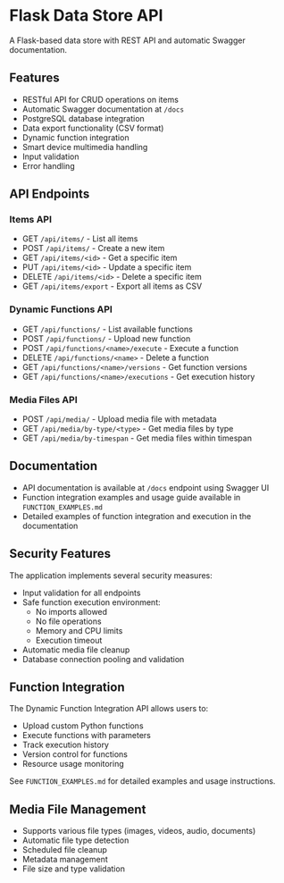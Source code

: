 # Flask Data Store API

A Flask-based data store with REST API and automatic Swagger documentation.

## Features

- RESTful API for CRUD operations on items
- Automatic Swagger documentation at `/docs`
- PostgreSQL database integration
- Data export functionality (CSV format)
- Dynamic function integration
- Smart device multimedia handling
- Input validation
- Error handling

## API Endpoints

### Items API
- GET `/api/items/` - List all items
- POST `/api/items/` - Create a new item
- GET `/api/items/<id>` - Get a specific item
- PUT `/api/items/<id>` - Update a specific item
- DELETE `/api/items/<id>` - Delete a specific item
- GET `/api/items/export` - Export all items as CSV

### Dynamic Functions API
- GET `/api/functions/` - List available functions
- POST `/api/functions/` - Upload new function
- POST `/api/functions/<name>/execute` - Execute a function
- DELETE `/api/functions/<name>` - Delete a function
- GET `/api/functions/<name>/versions` - Get function versions
- GET `/api/functions/<name>/executions` - Get execution history

### Media Files API
- POST `/api/media/` - Upload media file with metadata
- GET `/api/media/by-type/<type>` - Get media files by type
- GET `/api/media/by-timespan` - Get media files within timespan

## Documentation

- API documentation is available at `/docs` endpoint using Swagger UI
- Function integration examples and usage guide available in `FUNCTION_EXAMPLES.md`
- Detailed examples of function integration and execution in the documentation

## Security Features

The application implements several security measures:
- Input validation for all endpoints
- Safe function execution environment:
  - No imports allowed
  - No file operations
  - Memory and CPU limits
  - Execution timeout
- Automatic media file cleanup
- Database connection pooling and validation

## Function Integration

The Dynamic Function Integration API allows users to:
- Upload custom Python functions
- Execute functions with parameters
- Track execution history
- Version control for functions
- Resource usage monitoring

See `FUNCTION_EXAMPLES.md` for detailed examples and usage instructions.

## Media File Management

- Supports various file types (images, videos, audio, documents)
- Automatic file type detection
- Scheduled file cleanup
- Metadata management
- File size and type validation
